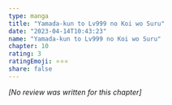 ```yaml
---
type: manga
title: "Yamada-kun to Lv999 no Koi wo Suru"
date: "2023-04-14T10:43:23"
name: "Yamada-kun to Lv999 no Koi wo Suru"
chapter: 10
rating: 3
ratingEmoji: ⭐️⭐️⭐️
share: false
---
```


_[No review was written for this chapter]_
